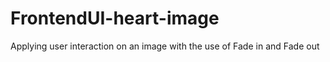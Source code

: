 # FrontendUI-heart-image
Applying user interaction on an image with the use of Fade in and Fade out
